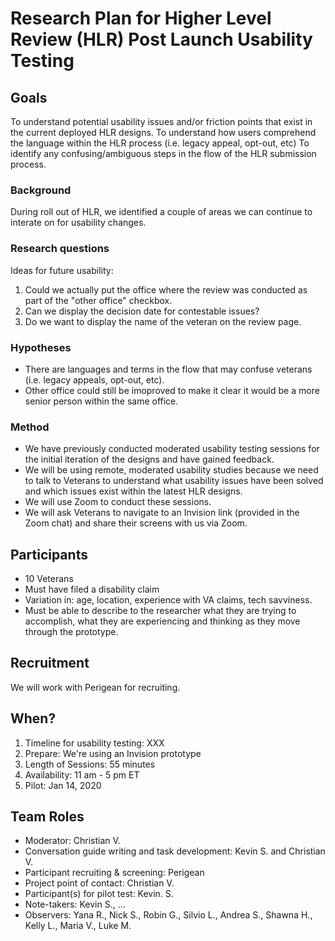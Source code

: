 

# Research Plan for Higher Level Review (HLR) Post Launch Usability Testing

## Goals
To understand potential usability issues and/or friction points that exist in the current deployed HLR designs.
To understand how users comprehend the language within the HLR process (i.e. legacy appeal, opt-out, etc)
To identify any confusing/ambiguous steps in the flow of the HLR submission process.

### Background
During roll out of HLR, we identified a couple of areas we can continue to interate on for usability changes.

### Research questions
Ideas for future usability:

1. Could we actually put the office where the review was conducted as part of the "other office" checkbox.
2. Can we display the decision date for contestable issues?
3. Do we want to display the name of the veteran on the review page.

### Hypotheses
- There are languages and terms in the flow that may confuse veterans (i.e. legacy appeals, opt-out, etc).
- Other office could still be imoproved to make it clear it would be a more senior person within the same office.

### Method
- We have previously conducted moderated usability testing sessions for the initial iteration of the designs and have gained feedback.
- We will be using remote, moderated usability studies because we need to talk to Veterans to understand what usability issues have been solved and which issues exist within the latest HLR designs. 
- We will use Zoom to conduct these sessions.  
- We will ask Veterans to navigate to an Invision link (provided in the Zoom chat) and share their screens with us via Zoom.


## Participants
- 10 Veterans
- Must have filed a disability claim
- Variation in: age, location, experience with VA claims, tech savviness. 
- Must be able to describe to the researcher what they are trying to accomplish, what they are experiencing and thinking as they move through the prototype. 

## Recruitment
We will work with Perigean for recruiting. 

## When? 
1.	Timeline for usability testing: XXX
2.	Prepare: We're using an Invision prototype
3.  Length of Sessions: 55 minutes
4.	Availability: 11 am - 5 pm ET
5.	Pilot: Jan 14, 2020

## Team Roles 
- Moderator: Christian V. 
- Conversation guide writing and task development: Kevin S. and Christian V.
- Participant recruiting & screening: Perigean
- Project point of contact: Christian V.
- Participant(s) for pilot test: Kevin. S.
- Note-takers: Kevin S., ...
- Observers: Yana R., Nick S., Robin G., Silvio L., Andrea S., Shawna H., Kelly L., Maria V., Luke M.

